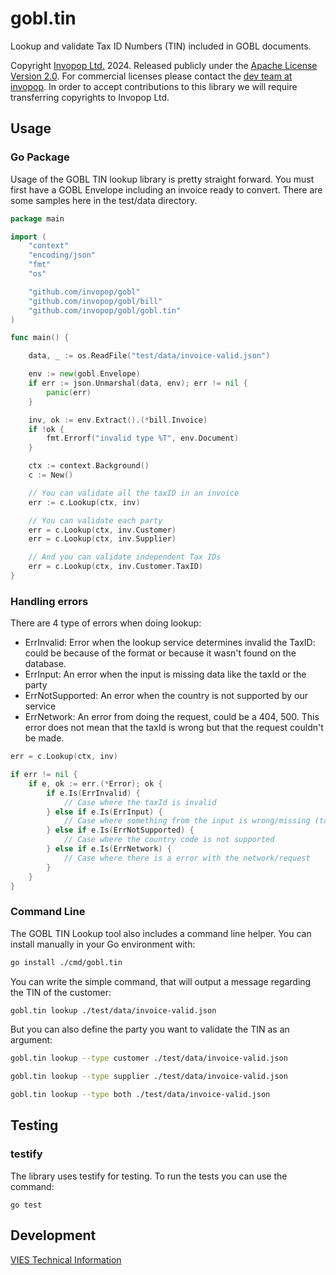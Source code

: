 # gobl.tin

Lookup and validate Tax ID Numbers (TIN) included in GOBL documents.

Copyright [Invopop Ltd.](https://invopop.com) 2024. Released publicly under the [Apache License Version 2.0](LICENSE). For commercial licenses please contact the [dev team at invopop](mailto:dev@invopop.com). In order to accept contributions to this library we will require transferring copyrights to Invopop Ltd.

## Usage

### Go Package

Usage of the GOBL TIN lookup library is pretty straight forward. You must first have a GOBL Envelope including an invoice ready to convert. There are some samples here in the test/data directory.

```go
package main

import (
	"context"
	"encoding/json"
	"fmt"
	"os"

	"github.com/invopop/gobl"
	"github.com/invopop/gobl/bill"
	"github.com/invopop/gobl/gobl.tin"
)

func main() {

	data, _ := os.ReadFile("test/data/invoice-valid.json")

	env := new(gobl.Envelope)
	if err := json.Unmarshal(data, env); err != nil {
		panic(err)
	}

	inv, ok := env.Extract().(*bill.Invoice)
	if !ok {
		fmt.Errorf("invalid type %T", env.Document)
	}

	ctx := context.Background()
	c := New()

	// You can validate all the taxID in an invoice
	err := c.Lookup(ctx, inv)

	// You can validate each party
	err = c.Lookup(ctx, inv.Customer)
	err = c.Lookup(ctx, inv.Supplier)

	// And you can validate independent Tax IDs
	err = c.Lookup(ctx, inv.Customer.TaxID)
}

```

### Handling errors

There are 4 type of errors when doing lookup:
- ErrInvalid: Error when the lookup service determines invalid the TaxID: could be because of the format or because it wasn't found on the database.
- ErrInput: An error when the input is missing data like the taxId or the party
- ErrNotSupported: An error when the country is not supported by our service
- ErrNetwork: An error from doing the request, could be a 404, 500. This error does not mean that the taxId is wrong but that the request couldn't be made.

```go
err = c.Lookup(ctx, inv)

if err != nil {
	if e, ok := err.(*Error); ok {
		if e.Is(ErrInvalid) {
			// Case where the taxId is invalid
		} else if e.Is(ErrInput) {
			// Case where something from the input is wrong/missing (taxId, party)
		} else if e.Is(ErrNotSupported) {
			// Case where the country code is not supported
		} else if e.Is(ErrNetwork) {
			// Case where there is a error with the network/request
		}
	}
}

```


### Command Line

The GOBL TIN Lookup tool also includes a command line helper. You can install manually in your Go environment with:

```bash
go install ./cmd/gobl.tin
```

You can write the simple command, that will output a message regarding the TIN of the customer:

```bash
gobl.tin lookup ./test/data/invoice-valid.json
```

But you can also define the party you want to validate the TIN as an argument:

```bash
gobl.tin lookup --type customer ./test/data/invoice-valid.json
```

```bash
gobl.tin lookup --type supplier ./test/data/invoice-valid.json
```

```bash
gobl.tin lookup --type both ./test/data/invoice-valid.json
```

## Testing

### testify

The library uses testify for testing. To run the tests you can use the command:
```
go test
```

## Development

[VIES Technical Information](https://ec.europa.eu/taxation_customs/vies/#/technical-information)